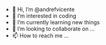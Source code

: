 - 👋 Hi, I’m @andrefvicente
- 👀 I’m interested in coding
- 🌱 I’m currently learning new things
- 💞️ I’m looking to collaborate on ...
- 📫 How to reach me ...

<!---
andrefvicente/andrefvicente is a ✨ special ✨ repository because its `README.md` (this file) appears on your GitHub profile.
You can click the Preview link to take a look at your changes.
--->
